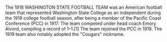 The 1918 WASHINGTON STATE FOOTBALL TEAM was an American football team that represented Washington State College as an independent during the 1918 college football season, after being a member of the Pacific Coast Conference (PCC) in 1917. The team competed under head coach Emory Alvord, compiling a record of 1–1.[1] The team rejoined the PCC in 1919. The 1919 team also notably adopted the "Cougars" nickname.
